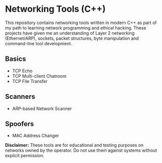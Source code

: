 # Networking Tools (C++)

This repository contains networking tools written in modern C++ as part of my path to learning network programming and ethical hacking. These projects have given me an understanding of Layer 2 networking (Ethernet/ARP), sockets, packet structures, byte manipulation and command-line tool development.

## Basics
- TCP Echo
- TCP Multi-client Chatroom
- TCP File Transfer

## Scanners
- ARP-based Network Scanner

## Spoofers
- MAC Address Changer

**Disclaimer:**
These tools are for educational and testing purposes on networks owned by the operator. Do not use them against systems without explicit permission.
